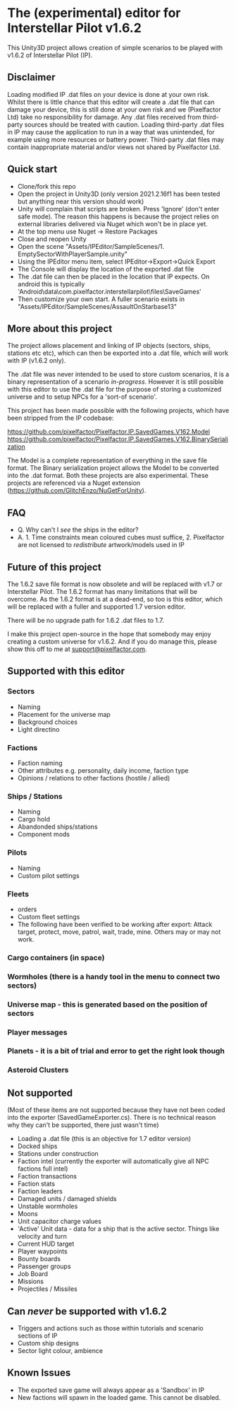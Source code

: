 # The (experimental) editor for Interstellar Pilot v1.6.2

This Unity3D project allows creation of simple scenarios to be played with v1.6.2 of Interstellar Pilot (IP).

## Disclaimer
Loading modified IP .dat files on your device is done at your own risk. Whilst there is little chance that this editor will create a .dat file that can damage your device, this is still done at your own risk and we (Pixelfactor Ltd) take no responsibility for damage.
Any .dat files received from third-party sources should be treated with caution. Loading third-party .dat files in IP may cause the application to run in a way that was unintended, for example using more resources or battery power. Third-party .dat files may contain inappropriate material and/or views not shared by Pixelfactor Ltd.

## Quick start

- Clone/fork this repo
- Open the project in Unity3D (only version 2021.2.16f1 has been tested but anything near this version should work)
- Unity will complain that scripts are broken. Press 'Ignore' (don't enter safe mode). The reason this happens is because the project relies on external libraries delivered via Nuget which won't be in place yet.
- At the top menu use Nuget -> Restore Packages
- Close and reopen Unity
- Open the scene "Assets/IPEditor/SampleScenes/1. EmptySectorWithPlayerSample.unity"
- Using the IPEditor menu item, select IPEditor->Export->Quick Export
- The Console will display the location of the exported .dat file
- The .dat file can then be placed in the location that IP expects. On android this is typically 'Android\data\com.pixelfactor.interstellarpilot\files\SaveGames'
- Then customize your own start. A fuller scenario exists in "Assets/IPEditor/SampleScenes/AssaultOnStarbase13"

## More about this project
The project allows placement and linking of IP objects (sectors, ships, stations etc etc), which can then be exported into a .dat file, which will work with IP (v1.6.2 only).

The .dat file was never intended to be used to store custom scenarios, it is a binary representation of a scenario _in-progress_. However it is still possible with this editor to use the .dat file for the purpose of storing a customized universe and to setup NPCs for a 'sort-of scenario'.

This project has been made possible with the following projects, which have been stripped from the IP codebase:

https://github.com/pixelfactor/Pixelfactor.IP.SavedGames.V162.Model
https://github.com/pixelfactor/Pixelfactor.IP.SavedGames.V162.BinarySerialization

The Model is a complete representation of everything in the save file format. The Binary serialization project allows the Model to be converted into the .dat format. Both these projects are also experimental. These projects are referenced via a Nuget extension (https://github.com/GlitchEnzo/NuGetForUnity).

## FAQ

- Q. Why can't I _see_ the ships in the editor?
- A. 1. Time constraints mean coloured cubes must suffice, 2. Pixelfactor are not licensed to _redistribute_ artwork/models used in IP


## Future of this project
The 1.6.2 save file format is now obsolete and will be replaced with v1.7 or Interstellar Pilot. The 1.6.2 format has many limitations that will be overcome. As the 1.6.2 format is at a dead-end, so too is this editor, which will be replaced with a fuller and supported 1.7 version editor. 

There will be no upgrade path for 1.6.2 .dat files to 1.7. 

I make this project open-source in the hope that somebody may enjoy creating a custom universe for v1.6.2. And if you do manage this, please show this off to me at support@pixelfactor.com.

## Supported with this editor

### Sectors
 - Naming
 - Placement for the universe map
 - Background choices
 - Light directino
 
### Factions
 - Faction naming
 - Other attributes e.g. personality, daily income, faction type
 - Opinions / relations to other factions (hostile / allied)

### Ships / Stations
 - Naming
 - Cargo hold
 - Abandonded ships/stations
 - Component mods
 
### Pilots
 - Naming
 - Custom pilot settings
 
### Fleets
 - orders 
 - Custom fleet settings
 - The following have been verified to be working after export: Attack target, protect, move, patrol, wait, trade, mine. Others may or may not work.

### Cargo containers (in space)
### Wormholes (there is a handy tool in the menu to connect two sectors)
### Universe map - this is generated based on the position of sectors
### Player messages
### Planets - it is a bit of trial and error to get the right look though
### Asteroid Clusters

## Not supported
(Most of these items are not supported because they have not been coded into the exporter (SavedGameExporter.cs). There is no technical reason why they can't be supported, there just wasn't time)

- Loading a .dat file (this is an objective for 1.7 editor version)
- Docked ships
- Stations under construction
- Faction intel (currently the exporter will automatically give all NPC factions full intel)
- Faction transactions
- Faction stats
- Faction leaders
- Damaged units / damaged shields
- Unstable wormholes
- Moons
- Unit capacitor charge values
- 'Active' Unit data - data for a ship that is the active sector. Things like velocity and turn
- Current HUD target
- Player waypoints
- Bounty boards
- Passenger groups
- Job Board
- Missions
- Projectiles / Missiles

## Can *never* be supported with v1.6.2

- Triggers and actions such as those within tutorials and scenario sections of IP
- Custom ship designs
- Sector light colour, ambience

## Known Issues

- The exported save game will always appear as a 'Sandbox' in IP
- New factions will spawn in the loaded game. This cannot be disabled.
